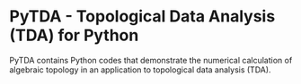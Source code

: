 # PyTDA - Topological Data Analysis (TDA) for Python
PyTDA contains Python codes that demonstrate the numerical calculation
of algebraic topology in an application to topological data analysis 
(TDA). 